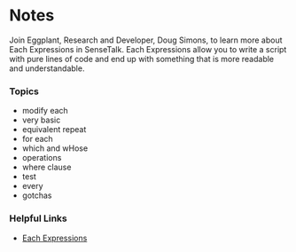 # Notes



Join Eggplant, Research and Developer, Doug Simons, to learn more about Each Expressions in SenseTalk. Each Expressions allow you to write a script with pure lines of code and end up with something that is more readable and understandable.

### Topics
- modify each
- very basic
- equivalent repeat
- for each
- which and wHose
- operations
- where clause
- test
- every
- gotchas

### Helpful Links
- [Each Expressions](https://docs.eggplantsoftware.com/studio/stk-each-expressions/)